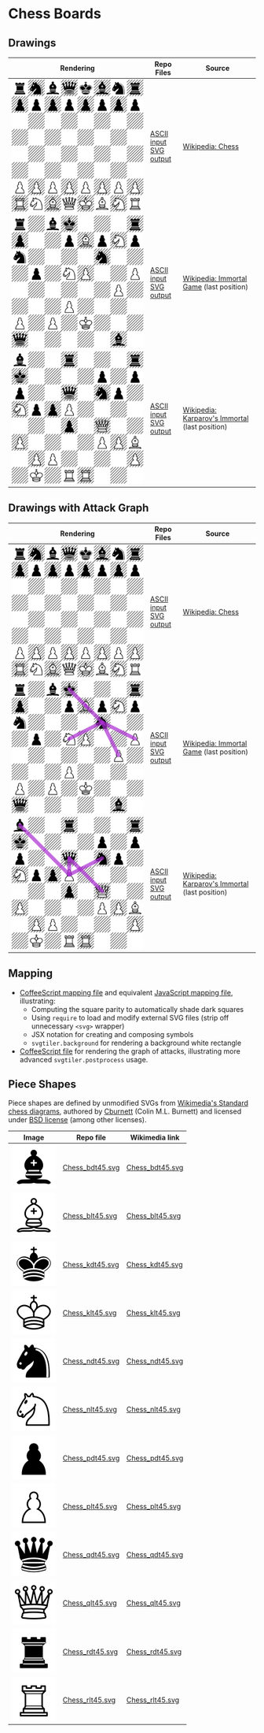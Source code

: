# Chess Boards

## Drawings

| Rendering | Repo Files | Source |
|-----------|------------|--------|
| ![Initial chessboard](board-init.svg) | [ASCII input](board-init.asc)<br>[SVG output](board-init.svg) | [Wikipedia: Chess](https://en.wikipedia.org/wiki/Chess) |
| ![Immortal Game chessboard](board-immortal.svg) | [ASCII input](board-immortal.asc)<br>[SVG output](board-immortal.svg) | [Wikipedia: Immortal Game](https://en.wikipedia.org/wiki/Immortal_Game) (last position) |
| ![Kasparov's Immortal chessboard](board-kasparov-immortal.svg) | [ASCII input](board-kasparov-immortal.asc)<br>[SVG output](board-karparov-immortal.svg) | [Wikipedia: Karparov's Immortal](https://en.wikipedia.org/wiki/Kasparov%27s_Immortal) (last position) |

## Drawings with Attack Graph

| Rendering | Repo Files | Source |
|-----------|------------|--------|
| ![Initial chessboard](graph-board-init.svg) | [ASCII input](board-init.asc)<br>[SVG output](board-init.svg) | [Wikipedia: Chess](https://en.wikipedia.org/wiki/Chess) |
| ![Immortal Game chessboard](graph-board-immortal.svg) | [ASCII input](board-immortal.asc)<br>[SVG output](board-immortal.svg) | [Wikipedia: Immortal Game](https://en.wikipedia.org/wiki/Immortal_Game) (last position) |
| ![Kasparov's Immortal chessboard](graph-board-kasparov-immortal.svg) | [ASCII input](board-kasparov-immortal.asc)<br>[SVG output](board-karparov-immortal.svg) | [Wikipedia: Karparov's Immortal](https://en.wikipedia.org/wiki/Kasparov%27s_Immortal) (last position) |

## Mapping

* [CoffeeScript mapping file](map.coffee) and equivalent
  [JavaScript mapping file](map.jsx), illustrating:
  * Computing the square parity to automatically shade dark squares
  * Using `require` to load and modify external SVG files
    (strip off unnecessary `<svg>` wrapper)
  * JSX notation for creating and composing symbols
  * `svgtiler.background` for rendering a background white rectangle
* [CoffeeScript file](graph.coffee) for rendering the graph of attacks,
  illustrating more advanced `svgtiler.postprocess` usage.

## Piece Shapes

Piece shapes are defined by unmodified SVGs from
[Wikimedia's Standard chess diagrams](https://commons.wikimedia.org/wiki/Standard_chess_diagram),
authored by [Cburnett](https://commons.wikimedia.org/wiki/User:Cburnett)
(Colin M.L. Burnett)
and licensed under [BSD license](https://opensource.org/licenses/BSD-3-Clause)
(among other licenses).

| Image | Repo file | Wikimedia link |
|-------|-----------|----------------|
| ![](Chess_bdt45.svg) | [Chess_bdt45.svg](Chess_bdt45.svg) | [Chess_bdt45.svg](https://commons.wikimedia.org/wiki/File:Chess_bdt45.svg) |
| ![](Chess_blt45.svg) | [Chess_blt45.svg](Chess_blt45.svg) | [Chess_blt45.svg](https://commons.wikimedia.org/wiki/File:Chess_blt45.svg) |
| ![](Chess_kdt45.svg) | [Chess_kdt45.svg](Chess_kdt45.svg) | [Chess_kdt45.svg](https://commons.wikimedia.org/wiki/File:Chess_kdt45.svg) |
| ![](Chess_klt45.svg) | [Chess_klt45.svg](Chess_klt45.svg) | [Chess_klt45.svg](https://commons.wikimedia.org/wiki/File:Chess_klt45.svg) |
| ![](Chess_ndt45.svg) | [Chess_ndt45.svg](Chess_ndt45.svg) | [Chess_ndt45.svg](https://commons.wikimedia.org/wiki/File:Chess_ndt45.svg) |
| ![](Chess_nlt45.svg) | [Chess_nlt45.svg](Chess_nlt45.svg) | [Chess_nlt45.svg](https://commons.wikimedia.org/wiki/File:Chess_nlt45.svg) |
| ![](Chess_pdt45.svg) | [Chess_pdt45.svg](Chess_pdt45.svg) | [Chess_pdt45.svg](https://commons.wikimedia.org/wiki/File:Chess_pdt45.svg) |
| ![](Chess_plt45.svg) | [Chess_plt45.svg](Chess_plt45.svg) | [Chess_plt45.svg](https://commons.wikimedia.org/wiki/File:Chess_plt45.svg) |
| ![](Chess_qdt45.svg) | [Chess_qdt45.svg](Chess_qdt45.svg) | [Chess_qdt45.svg](https://commons.wikimedia.org/wiki/File:Chess_qdt45.svg) |
| ![](Chess_qlt45.svg) | [Chess_qlt45.svg](Chess_qlt45.svg) | [Chess_qlt45.svg](https://commons.wikimedia.org/wiki/File:Chess_qlt45.svg) |
| ![](Chess_rdt45.svg) | [Chess_rdt45.svg](Chess_rdt45.svg) | [Chess_rdt45.svg](https://commons.wikimedia.org/wiki/File:Chess_rdt45.svg) |
| ![](Chess_rlt45.svg) | [Chess_rlt45.svg](Chess_rlt45.svg) | [Chess_rlt45.svg](https://commons.wikimedia.org/wiki/File:Chess_rlt45.svg) |

